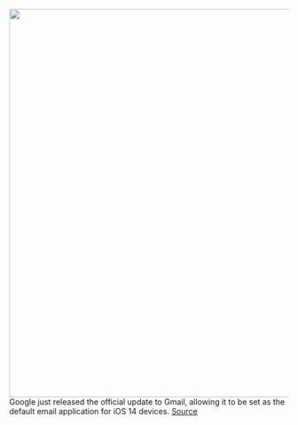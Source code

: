 <img src='https://cdn.vox-cdn.com/thumbor/1M3_BUbZIELQ-Q4rDUFmj8lFyLI=/0x0:2040x1360/1200x800/filters:focal(857x517:1183x843)/cdn.vox-cdn.com/uploads/chorus_image/image/67444244/acastro_180424_1777_gmail_0001.0.0.jpg' width='700px' /><br/>
Google just released the official update to Gmail, allowing it to be set as the default email application for iOS 14 devices.
<a href='https://www.theverge.com/2020/9/21/21449535/gmail-default-ios-14-email-app-update-google-apple'> Source <a/>